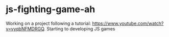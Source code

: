 # js-fighting-game-ah
Working on a project following a tutorial: https://www.youtube.com/watch?v=vyqbNFMDRGQ. Starting to developing JS games

